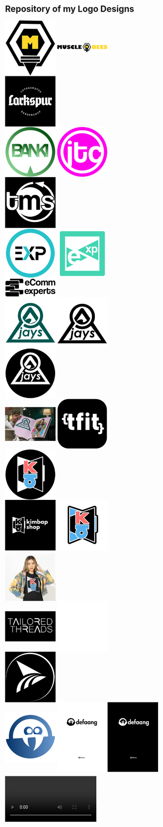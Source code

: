 

# Repository of my Logo Designs
<div>
<img align="center" src="./images/MuscleBees.png" width="33%" alt="Muscle Bees" >
<img align="center" src="./images/MuscleBees_Horizontal.png" width="33%" alt="MuscleBees Horizontal" >
<img align="center" src="./images/LarkspurBarberShop.jpg" width="33%" alt="Larkspur Barbershop" >


</div>
<div>
<img align="center" src="./images/BankiLogo.png" width="33%" alt="Banki" >
<img align="center" src="./images/jtc.png" width="33%" alt="jtc" >
<img align="center" src="./images/tms.png" width="33%" alt="tms" >
</div>

<div>
<img align="center" src="./images/eCommExpertsV3.png" width="33%" alt="exp final" >
<img align="center" src="./images/eCommExpertsV2.png" width="33%" alt="exp triangles" >
<img align="center" src="./images/eCommExperts.png" width="33%" alt="eCommExperts" >

</div>

<div>
<img align="center" src="./images/Logo1.png" width="33%" alt="jaycam green on trans" >
<img align="center" src="./images/Logo2.png" width="33%" alt="jaycam black on trans" >
<img align="center" src="./images/Logo9.png" width="33%" alt="jaycam white on black" >
</div>

<div>
<img align="center" src="./images/Logo7.png" width="33%" alt="jaycamdev notebook" >
<img align="center" src="./images/TFIT.jpg" width="33%" alt="tfit" >
<img align="center" src="./images/Logo4.png" width="33%" alt="kimbap on black" >
</div>

<div>
<img align="center" src="./images/Logo3.png" width="33%" alt="kimbap white on black" >
<img align="center" src="./images/Logo5.png" width="33%" alt="kimbap on white" >
<img align="center" src="./images/Logo6.png" width="33%" alt="kimbap mock" >
</div>

<div>
<img align="center" src="./images/Logo8.png" width="33%" alt="tailored threads" >
<img align="center" src="./images/StickyMarket_LogoMark.png" width="33%" alt="Sticky Market" >
<img align="center" src="./images/Logo10.png" width="33%" alt="ead" >

</div>

<div>
<img align="center" src="./images/defaangV9.jpg" width="33%" alt="Defaang" >
<img align="center" src="./images/final_revisions_defaang.jpg" width="66%" alt="Defaang board" >

</div>





![](./images/facebook-cover-video-maker-for-a-customized-streetwear-brand-ad-1237e-3098.mp4)



